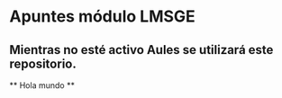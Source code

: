 # Apuntes módulo LMSGE

## Mientras no esté activo Aules se utilizará este repositorio.

** Hola mundo **
